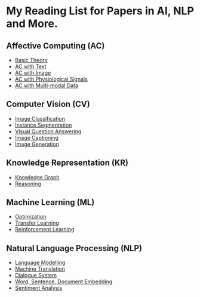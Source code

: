# My Reading List for Papers in AI, NLP and More.

## Affective Computing (AC)

 - [Basic Theory](./AC/AC_theory.md)
 - [AC with Text](./AC/AC_text.md)
 - [AC with Image](./AC/AC_image.md)
 - [AC with Physiological Signals](./AC/AC_physiological.md)
 - [AC with Multi-modal Data](./AC/AC_multimodal.md)

## Computer Vision (CV)

 - [Image Classification](./CV/CV_classification.md)
 - [Instance Segmentation](./CV/CV_segmentation.md)
 - [Visual Question Answering](./CV/CV_visual_QA.md)
 - [Image Captioning](./CV/CV_captioning.md)
 - [Image Generation](./CV/CV_generation.md)

## Knowledge Representation (KR)

 - [Knowledge Graph](./CV/CV_classification.md)
 - [Reasoning](./CV/CV_segmentation.md)

## Machine Learning (ML)

 - [Optimization](./ML/ML_optimization.md)
 - [Transfer Learning](./ML/ML_transfer.md)
 - [Reinforcement Learning](./ML/ML_reinforcement.md)

## Natural Language Processing (NLP)

 - [Language Modelling](./CV/CV_classification.md)
 - [Machine Translation](./CV/CV_segmentation.md)
 - [Dialogue System](./CV/CV_visual_QA.md)
 - [Word, Sentence, Document Embedding](./CV/CV_captioning.md)
 - [Sentiment Analysis](./CV/CV_generation.md)







<!--stackedit_data:
eyJoaXN0b3J5IjpbNTIyMDU4MzIwLC0xMTQ1MDA4NzQ0LDY2Nz
A2ODI4MiwtMTIyMTk1NjI4Nyw0NzgxNjE5MDYsMTExMjQyMDE3
OSw0MjAyNzIwMDRdfQ==
-->